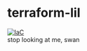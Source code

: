 # terraform-lil

[![IaC](https://app.soluble.cloud/api/v1/public/badges/ea86845b-3c2e-43d7-9beb-6b9cde1e5ed7.svg)](https://app.soluble.cloud/repos/details/github.com/jontheinternet/terraform-lil)  
stop looking at me, swan

